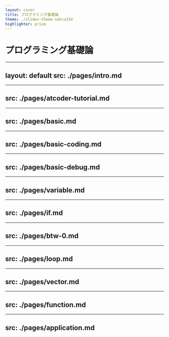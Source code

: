 ```yaml
---
layout: cover
title: プログラミング基礎論
theme: ./slidev-theme-nahco314
highlighter: prism
---
```


# プログラミング基礎論

---
layout: default
src: ./pages/intro.md
---

---
src: ./pages/atcoder-tutorial.md
---

---
src: ./pages/basic.md
---

---
src: ./pages/basic-coding.md
---

---
src: ./pages/basic-debug.md
---

---
src: ./pages/variable.md
---

---
src: ./pages/if.md
---

---
src: ./pages/btw-0.md
---

---
src: ./pages/loop.md
---

---
src: ./pages/vector.md
---

---
src: ./pages/function.md
---

---
src: ./pages/application.md
---
